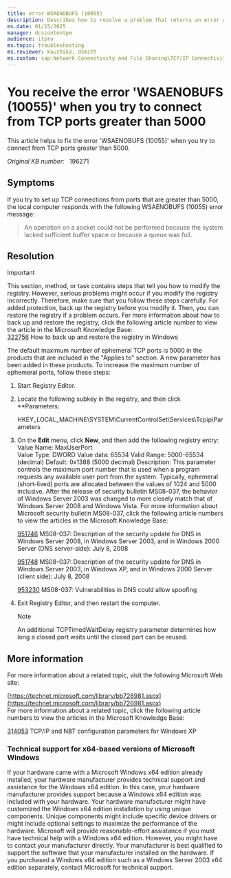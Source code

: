 ```yaml
---
title: error WSAENOBUFS (10055)
description: Describes how to resolve a problem that returns an error when you try to set up a connection on a TCP port greater than 5000.
ms.date: 01/15/2025
manager: dcscontentpm
audience: itpro
ms.topic: troubleshooting
ms.reviewer: kaushika, dsmith
ms.custom: sap:Network Connectivity and File Sharing\TCP/IP Connectivity (TCP Protocol, NLA, WinHTTP), csstroubleshoot
---
```

#  You receive the error 'WSAENOBUFS (10055)' when you try to connect from TCP ports greater than 5000

This article helps to fix the error 'WSAENOBUFS (10055)' when you try to connect from TCP ports greater than 5000.

_Original KB number:_ &nbsp; 196271

## Symptoms

If you try to set up TCP connections from ports that are greater than 5000, the local computer responds with the following WSAENOBUFS (10055) error message:  
>An operation on a socket could not be performed because the system lacked sufficient buffer space or because a queue was full.

## Resolution

> [!IMPORTANT]
> This section, method, or task contains steps that tell you how to modify the registry. However, serious problems might occur if you modify the registry incorrectly. Therefore, make sure that you follow these steps carefully. For added protection, back up the registry before you modify it. Then, you can restore the registry if a problem occurs. For more information about how to back up and restore the registry, click the following article number to view the article in the Microsoft Knowledge Base:  
[322756](https://support.microsoft.com/help/322756) How to back up and restore the registry in Windows  

The default maximum number of ephemeral TCP ports is 5000 in the products that are included in the "Applies to" section. A new parameter has been added in these products. To increase the maximum number of ephemeral ports, follow these steps:

1. Start Registry Editor.

2. Locate the following subkey in the registry, and then click **Parameters:

   HKEY_LOCAL_MACHINE\SYSTEM\CurrentControlSet\Services\Tcpip\Parameters

3. On the **Edit** menu, click **New**, and then add the following registry entry:  
Value Name: MaxUserPort  
Value Type: DWORD
Value data: 65534
Valid Range: 5000-65534 (decimal)
Default: 0x1388 (5000 decimal)
Description: This parameter controls the maximum port number that is used when a program requests any available user port from the system. Typically, ephemeral (short-lived) ports are allocated between the values of 1024 and 5000 inclusive. After the release of security bulletin MS08-037, the behavior of Windows Server 2003 was changed to more closely match that of Windows Server 2008 and Windows Vista. For more information about Microsoft security bulletin MS08-037, click the following article numbers to view the articles in the Microsoft Knowledge Base:

   [951746](https://support.microsoft.com/help/951746) MS08-037: Description of the security update for DNS in Windows Server 2008, in Windows Server 2003, and in Windows 2000 Server (DNS server-side): July 8, 2008  

   [951748](https://support.microsoft.com/help/951748) MS08-037: Description of the security update for DNS in Windows Server 2003, in Windows XP, and in Windows 2000 Server (client side): July 8, 2008  

   [953230](https://support.microsoft.com/help/953230) MS08-037: Vulnerabilities in DNS could allow spoofing  

4. Exit Registry Editor, and then restart the computer.

   > [!NOTE]
   > An additional TCPTimedWaitDelay registry parameter determines how long a closed port waits until the closed port can be reused.

## More information

For more information about a related topic, visit the following Microsoft Web site:

[https://technet.microsoft.com/library/bb726981.aspx](https://technet.microsoft.com/library/bb726981.aspx)  
 For more information about a related topic, click the following article numbers to view the articles in the Microsoft Knowledge Base:

[314053](https://support.microsoft.com/help/314053) TCP/IP and NBT configuration parameters for Windows XP  

### Technical support for x64-based versions of Microsoft Windows

If your hardware came with a Microsoft Windows x64 edition already installed, your hardware manufacturer provides technical support and assistance for the Windows x64 edition. In this case, your hardware manufacturer provides support because a Windows x64 edition was included with your hardware. Your hardware manufacturer might have customized the Windows x64 edition installation by using unique components. Unique components might include specific device drivers or might include optional settings to maximize the performance of the hardware. Microsoft will provide reasonable-effort assistance if you must have technical help with a Windows x64 edition. However, you might have to contact your manufacturer directly. Your manufacturer is best qualified to support the software that your manufacturer installed on the hardware. If you purchased a Windows x64 edition such as a Windows Server 2003 x64 edition separately, contact Microsoft for technical support.
